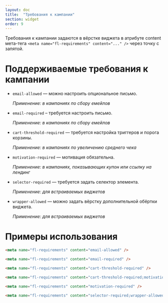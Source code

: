 ```yaml
---
layout: doc
title:  "Требования к кампании"
section: widget
order: 9
---
```


Требования к кампании задаются в вёрстке виджета в атрибуте content мета-тега `<meta name="fl-requirements" content="..." />` через точку с запятой.

# Поддерживаемые требования к кампании

- `email-allowed` — можно настроить опциональное письмо.

  *Применение: в кампаниях по сбору емейлов*

- `email-required` – требуется настроить письмо.

  *Применение: в кампаниях по сбору емейлов*

- `cart-threshold-required` — требуется настройка триггеров и порога корзины.

  *Применение: в кампаниях по увеличению среднего чека*

- `motivation-required` — мотивация обязательна.

  *Применение: в кампаниях, показывающих купон или ссылку на лендинг*

- `selector-required` — требуется задать селектор элемента.

  *Применение: для встраиваемых виджетов*

- `wrapper-allowed` — можно задать вёрстку дополнительной обёртки виджета.

  *Применение: для встраиваемых виджетов*


# Примеры использования

```html
<meta name="fl-requirements" content="email-allowed" />
```

```html
<meta name="fl-requirements" content="email-required" />
```

```html
<meta name="fl-requirements" content="cart-threshold-required" />
```

```html
<meta name="fl-requirements" content="cart-threshold-required;motivation-required" />
```

```html
<meta name="fl-requirements" content="motivation-required" />
```

```html
<meta name="fl-requirements" content="selector-required;wrapper-allowed" />
```
